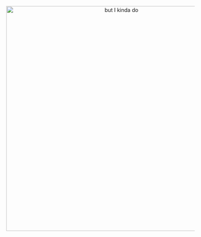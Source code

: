 <p align="center">
  <img src="https://github.com/Hirbod03/Projects/assets/57376297/9313eeb1-6418-439a-9cc0-0bf4305ab26d" width="600" height="600" title="but I kinda do">
</p>
